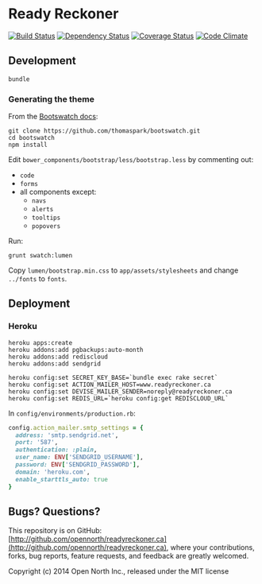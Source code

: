 # Ready Reckoner

[![Build Status](https://secure.travis-ci.org/opennorth/readyreckoner.ca.png)](http://travis-ci.org/opennorth/readyreckoner.ca)
[![Dependency Status](https://gemnasium.com/opennorth/readyreckoner.ca.png)](https://gemnasium.com/opennorth/readyreckoner.ca)
[![Coverage Status](https://coveralls.io/repos/opennorth/readyreckoner.ca/badge.png?branch=master)](https://coveralls.io/r/opennorth/readyreckoner.ca)
[![Code Climate](https://codeclimate.com/github/opennorth/readyreckoner.ca.png)](https://codeclimate.com/github/opennorth/readyreckoner.ca)

## Development

    bundle

### Generating the theme

From the [Bootswatch docs](http://bootswatch.com/help/#customization):

    git clone https://github.com/thomaspark/bootswatch.git
    cd bootswatch
    npm install

Edit `bower_components/bootstrap/less/bootstrap.less` by commenting out:

* `code`
* `forms`
* all components except:
  * `navs`
  * `alerts`
  * `tooltips`
  * `popovers`

Run:

    grunt swatch:lumen

Copy `lumen/bootstrap.min.css` to `app/assets/stylesheets` and change `../fonts` to `fonts`.

## Deployment

### Heroku

    heroku apps:create
    heroku addons:add pgbackups:auto-month
    heroku addons:add rediscloud
    heroku addons:add sendgrid

    heroku config:set SECRET_KEY_BASE=`bundle exec rake secret`
    heroku config:set ACTION_MAILER_HOST=www.readyreckoner.ca
    heroku config:set DEVISE_MAILER_SENDER=noreply@readyreckoner.ca
    heroku config:set REDIS_URL=`heroku config:get REDISCLOUD_URL`

In `config/environments/production.rb`:

```ruby
config.action_mailer.smtp_settings = {
  address: 'smtp.sendgrid.net',
  port: '587',
  authentication: :plain,
  user_name: ENV['SENDGRID_USERNAME'],
  password: ENV['SENDGRID_PASSWORD'],
  domain: 'heroku.com',
  enable_starttls_auto: true
}
```

## Bugs? Questions?

This repository is on GitHub: [http://github.com/opennorth/readyreckoner.ca](http://github.com/opennorth/readyreckoner.ca), where your contributions, forks, bug reports, feature requests, and feedback are greatly welcomed.

Copyright (c) 2014 Open North Inc., released under the MIT license
